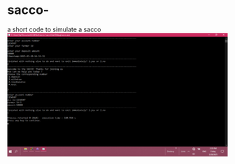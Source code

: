 # sacco-
a short code to simulate a sacco 
![output](https://raw.githubusercontent.com/Nelja-creator/sacco-/refs/heads/main/Screenshot%20(456).png?raw=true)
